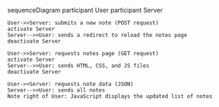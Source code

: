sequenceDiagram
    participant User
    participant Server

    User->>Server: submits a new note (POST request)
    activate Server
    Server-->>User: sends a redirect to reload the notes page
    deactivate Server

    User->>Server: requests notes page (GET request)
    activate Server
    Server-->>User: sends HTML, CSS, and JS files
    deactivate Server

    User->>Server: requests note data (JSON)
    Server-->>User: sends all notes
    Note right of User: JavaScript displays the updated list of notes
